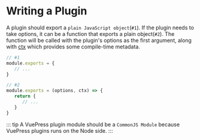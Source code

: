 # Writing a Plugin

A plugin should export a `plain JavaScript object`(`#1`). If the plugin needs to take options, it can be a function that exports a plain object(`#2`). The function will be called with the plugin's options as the first argument, along with [ctx](./context-api.md) which provides some compile-time metadata.

``` js
// #1
module.exports = {
   // ...
}
```

``` js
// #2
module.exports = (options, ctx) => {
   return {
      // ...
   }
}
```

::: tip
A VuePress plugin module should be a `CommonJS Module` because VuePress plugins runs on the Node side.
:::
